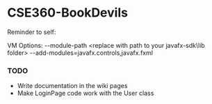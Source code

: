 # CSE360-BookDevils

Reminder to self:

VM Options:
--module-path <replace with path to your javafx-sdk\lib folder> --add-modules=javafx.controls,javafx.fxml

### TODO

- Write documentation in the wiki pages
- Make LoginPage code work with the User class
